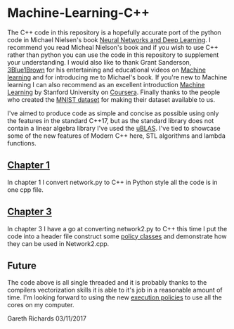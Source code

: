 # Machine-Learning-C++

The C++ code in this repository is a hopefully accurate port of the python code in Michael Nielsen's book 
[Neural Networks and Deep Learning](http://neuralnetworksanddeeplearning.com/). I recommend you read 
Micheal Nielson's book and if you wish to use C++ rather than python you can use the code
in this repository to supplement your understanding. I would also like to thank Grant Sanderson, [3Blue1Brown](https://www.youtube.com/channel/UCYO_jab_esuFRV4b17AJtAw/featured) 
for his entertaining and educational videos on [Machine learning](https://www.youtube.com/watch?v=aircAruvnKk&t=68s) and
for introducing me to Michael's book.
If you're new to Machine learning I can also recommend as an excellent introduction
[Machine Learning](https://www.coursera.org/learn/machine-learning/home/welcome) 
by Stanford University on [Coursera](https://www.coursera.org). Finally thanks to the people who created the 
[MNIST dataset](http://yann.lecun.com/exdb/mnist/) for making their dataset available to us.

I've aimed to produce code as simple and concise as possible using only the features in the standard C++17, but as
the standard library does not contain a linear algebra library I've used the [uBLAS](http://www.boost.org). I've
tied to showcase some of the new features of Modern C++ here, STL algorithms and lambda functions. 

## [Chapter 1](https://github.com/GarethRichards/Machine-Learning-CPP/blob/master/Chapter1.md)
In chapter 1 I convert network.py to C++ in Python style all the code is in one cpp file.

## [Chapter 3](https://github.com/GarethRichards/Machine-Learning-CPP/blob/master/Chapter3.md)
In chapter 3 I have a go at converting network2.py to C++ this time I put the code into a header file
construct some [policy classes](https://en.wikipedia.org/wiki/Policy-based_design) and demonstrate 
how they can be used in Network2.cpp.

## Future
The code above is all single threaded and it is probably thanks to the compilers vectorization skills it is 
able to it's job in a reasonable amount of time. I'm looking forward to using the new 
[execution policies](http://en.cppreference.com/w/cpp/algorithm/execution_policy_tag) to
use all the cores on my computer.

Gareth Richards 
03/11/2017

